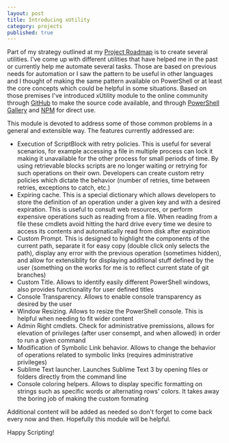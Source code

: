 ```yaml
---
layout: post
title: Introducing xUtility
category: projects
published: true
---
```


Part of my strategy outlined at my [Project Roadmap](https://hobelinm.github.io/Project-Roadmap/) is to create several utilities. 
I've come up with different utilities that have helped me in the past or currently help me automate several tasks. 
Those are based on previous needs for automation or I saw the pattern to be useful in other languages and I thought of making the same pattern available on PowerShell or at least the core concepts which could be helpful in some situations. 
Based on those premises I've introduced xUtility module to the online community through [GitHub](https://github.com/hobelinm/PsxUtility) to make the source code available, and through [PowerShell Gallery](https://www.powershellgallery.com/packages/xUtility/) and [NPM](https://www.npmjs.com/package/ps-xutilities) for direct use.

This module is devoted to address some of those common problems in a general and extensible way. 
The features currently addressed are:

- Execution of ScriptBlock with retry policies. This is useful for several scenarios, for example accessing a file in multiple process can lock it making it unavailable for the other process for small periods of time. 
By using retrievable blocks scripts are no longer waiting or retrying for such operations on their own. 
Developers can create custom retry policies which dictate the behavior (number of retries, time between retries, exceptions to catch, etc.)
- Expiring cache. This is a special dictionary which allows developers to store the definition of an operation under a given key and with a desired expiration. This is useful to consult web resources, or perform expensive operations such as reading from a file. When reading from a file these cmdlets avoid hitting the hard drive every time we desire to access its contents and automatically read from disk after expiration
- Custom Prompt. This is designed to highlight the components of the current path, separate it for easy copy (double click only selects the path), display any error with the previous operation (sometimes hidden), and allow for extensiblity for displaying additional stuff defined by the user (something on the works for me is to reflect current state of git branches)
- Custom Title. Allows to identify easily different PowerShell windows, also provides functionality for user defined titles
- Console Transparency. Allows to enable console transparency as desired by the user
- Window Resizing. Allows to resize the PowerShell console. This is helpful when needing to fit wider content
- Admin Right cmdlets. Check for administrative premissions, allows for elevation of privileges (after user consempt, and when allowed) in order to run a given command
- Modification of Symbolic Link behavior. Allows to change the behavior of operations related to symbolic links (requires administrative privileges)
- Sublime Text launcher. Launches Sublime Text 3 by opening files or folders directly from the command line
- Console coloring helpers. Allows to display specific formatting on strings such as specific words or alternating rows' colors. It takes away the boring job of making the custom formating

Additional content will be added as needed so don't forget to come back every now and then. Hopefully this module will be helpful.

Happy Scripting!

